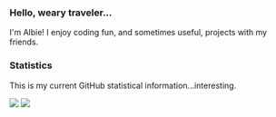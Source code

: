 ### Hello, weary traveler...

I'm Albie! I enjoy coding fun, and sometimes useful, projects with my friends.

### Statistics

This is my current GitHub statistical information...interesting.

<img src="https://github-readme-stats.vercel.app/api/top-langs/?username=albie6544&theme=dark&layout=compact&exclude_repo=aproxus.github.io" />

<a href="https://github.com/aproxus/ripperoni">
  <img src="https://github-readme-stats.vercel.app/api/pin/?username=albie6544&repo=ripperoni&theme=dark" />
</a>
